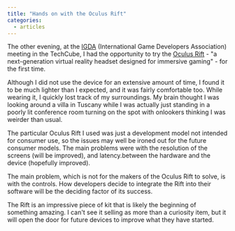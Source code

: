 ```yaml
---
title: "Hands on with the Oculus Rift"
categories:
  - articles
---
```


The other evening, at the [IGDA][1] (International Game Developers Association) meeting in the TechCube,
I had the opportunity to try the [Oculus Rift][2] - "a next-generation virtual reality headset designed for immersive gaming" - for the first time.

Although I did not use the device for an extensive amount of time, I found it to be much lighter than I expected,
and it was fairly comfortable too. While wearing it, I quickly lost track of my surroundings.
My brain thought I was looking around a villa in Tuscany while I was actually just standing in a poorly lit conference room turning on the spot
with onlookers thinking I was weirder than usual.

The particular Oculus Rift I used was just a development model not intended for consumer use,
so the issues may well be ironed out for the future consumer models. The main problems were with the resolution of the screens (will be improved),
and latency.between the hardware and the device (hopefully improved).

The main problem, which is not for the makers of the Oculus Rift to solve, is with the controls.
How developers decide to integrate the Rift into their software will be the deciding factor of its success.

The Rift is an impressive piece of kit that is likely the beginning of something amazing.
I can't see it selling as more than a curiosity item, but it will open the door for future devices to improve what they have started.

<!-- References -->
[1]: http://www.igda.org/ "International Game Developers Association"
[2]: https://www.oculus.com/ "Oculus Rift"
